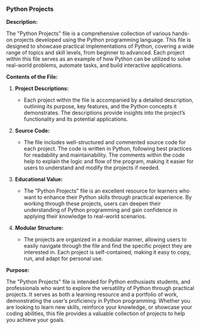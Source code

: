 ### Python Projects

**Description:**

The "Python Projects" file is a comprehensive collection of various hands-on projects developed using the Python programming language. This file is designed to showcase practical implementations of Python, covering a wide range of topics and skill levels, from beginner to advanced. Each project within this file serves as an example of how Python can be utilized to solve real-world problems, automate tasks, and build interactive applications.

**Contents of the File:**

1. **Project Descriptions:**
   - Each project within the file is accompanied by a detailed description, outlining its purpose, key features, and the Python concepts it demonstrates. The descriptions provide insights into the project’s functionality and its potential applications.

2. **Source Code:**
   - The file includes well-structured and commented source code for each project. The code is written in Python, following best practices for readability and maintainability. The comments within the code help to explain the logic and flow of the program, making it easier for users to understand and modify the projects if needed.

3. **Educational Value:**
   - The "Python Projects" file is an excellent resource for learners who want to enhance their Python skills through practical experience. By working through these projects, users can deepen their understanding of Python programming and gain confidence in applying their knowledge to real-world scenarios.

4. **Modular Structure:**
   - The projects are organized in a modular manner, allowing users to easily navigate through the file and find the specific project they are interested in. Each project is self-contained, making it easy to copy, run, and adapt for personal use.

**Purpose:**

The "Python Projects" file is intended for Python enthusiasts students, and professionals who want to explore the versatility of Python through practical projects. It serves as both a learning resource and a portfolio of work, demonstrating the user’s proficiency in Python programming. Whether you are looking to learn new skills, reinforce your knowledge, or showcase your coding abilities, this file provides a valuable collection of projects to help you achieve your goals.

